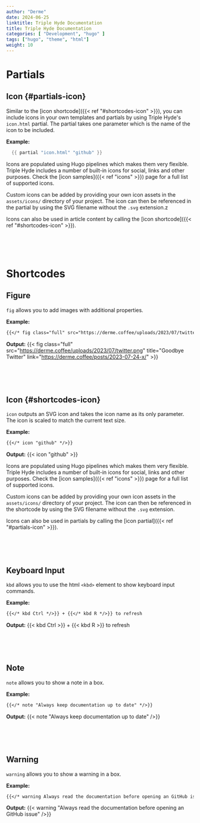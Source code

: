 ```yaml
---
author: "Derme"
date: 2024-06-25
linktitle: Triple Hyde Documentation
title: Triple Hyde Documentation
categories: [ "Development", "hugo" ]
tags: ["hugo", "theme", "html"]
weight: 10
---
```


# Partials

## Icon {#partials-icon}

Similar to the [icon shortcode]({{< ref "#shortcodes-icon" >}}), you can include icons in your own templates and partials by using Triple Hyde's `icon.html` partial. The partial takes one parameter which is the name of the icon to be included.

**Example:**

```go
  {{ partial "icon.html" "github" }}
```

Icons are populated using Hugo pipelines which makes them very flexible. Triple Hyde includes a number of built-in icons for social, links and other purposes. Check the [icon samples]({{< ref "icons" >}}) page for a full list of supported icons.

Custom icons can be added by providing your own icon assets in the `assets/icons/` directory of your project. The icon can then be referenced in the partial by using the SVG filename without the `.svg` extension.z

Icons can also be used in article content by calling the [icon shortcode]({{< ref "#shortcodes-icon" >}}).

<br/><br/><br/>

# Shortcodes

## Figure

`fig` allows you to add images with additional properties.

**Example:**

```md
{{</* fig class="full" src="https://derme.coffee/uploads/2023/07/twitter.png" title="Goodbye Twitter " link="https://derme.coffee/posts/2023-07-24-x/" */>}}
```

**Output:** {{< fig class="full" src="https://derme.coffee/uploads/2023/07/twitter.png" title="Goodbye Twitter" link="https://derme.coffee/posts/2023-07-24-x/" >}}

<br/><br/><br/>

## Icon {#shortcodes-icon}

`icon` outputs an SVG icon and takes the icon name as its only parameter. The icon is scaled to match the current text size.

**Example:**

```md
{{</* icon "github" */>}}
```

**Output:** {{< icon "github" >}}

Icons are populated using Hugo pipelines which makes them very flexible. Triple Hyde includes a number of built-in icons for social, links and other purposes. Check the [icon samples]({{< ref "icons" >}}) page for a full list of supported icons.

Custom icons can be added by providing your own icon assets in the `assets/icons/` directory of your project. The icon can then be referenced in the shortcode by using the SVG filename without the `.svg` extension.

Icons can also be used in partials by calling the [icon partial]({{< ref "#partials-icon" >}}).

<br/><br/><br/>

## Keyboard Input

`kbd` allows you to use the html `<kbd>` element to show keyboard input commands.

**Example:**

```md
{{</* kbd Ctrl */>}} + {{</* kbd R */>}} to refresh
```

**Output:** {{< kbd Ctrl >}} + {{< kbd R >}} to refresh

<br/><br/><br/>

## Note

`note` allows you to show a note in a box.

**Example:**

```md
{{</* note "Always keep documentation up to date" */>}}
```

**Output:** {{< note "Always keep documentation up to date" />}}

<br/><br/><br/>

## Warning

`warning` allows you to show a warning in a box.

**Example:**

```md
{{</* warning Always read the documentation before opening an GitHub issue */>}}
```

**Output:** {{< warning "Always read the documentation before opening an GitHub issue" />}}

<br/><br/><br/>

